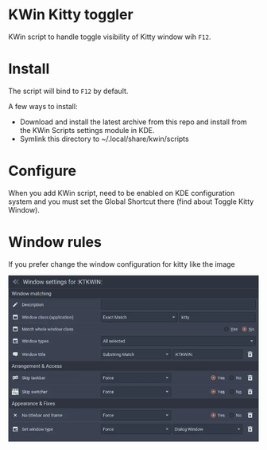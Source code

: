 # KWin Kitty toggler
KWin script to handle toggle visibility of Kitty window wih `F12`.

# Install
The script will bind to `F12` by default.

A few ways to install:
 * Download and install the latest archive from this repo and install from the KWin Scripts settings module in KDE.
 * Symlink this directory to ~/.local/share/kwin/scripts

# Configure
When you add KWin script, need to be enabled on KDE configuration system and you must set the Global Shortcut there (find about Toggle Kitty Window).

# Window rules
If you prefer change the window configuration for kitty like the image

![rule](images/window_config.webp)
